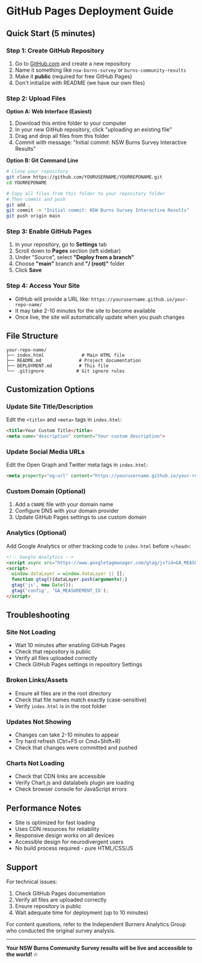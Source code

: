 # GitHub Pages Deployment Guide

## Quick Start (5 minutes)

### Step 1: Create GitHub Repository
1. Go to [GitHub.com](https://github.com) and create a new repository
2. Name it something like `nsw-burns-survey` or `burns-community-results`
3. Make it **public** (required for free GitHub Pages)
4. Don't initialize with README (we have our own files)

### Step 2: Upload Files
**Option A: Web Interface (Easiest)**
1. Download this entire folder to your computer
2. In your new GitHub repository, click "uploading an existing file"
3. Drag and drop all files from this folder
4. Commit with message: "Initial commit: NSW Burns Survey Interactive Results"

**Option B: Git Command Line**
```bash
# Clone your repository
git clone https://github.com/YOURUSERNAME/YOURREPONAME.git
cd YOURREPONAME

# Copy all files from this folder to your repository folder
# Then commit and push
git add .
git commit -m "Initial commit: NSW Burns Survey Interactive Results"
git push origin main
```

### Step 3: Enable GitHub Pages
1. In your repository, go to **Settings** tab
2. Scroll down to **Pages** section (left sidebar)
3. Under "Source", select **"Deploy from a branch"**
4. Choose **"main"** branch and **"/ (root)"** folder
5. Click **Save**

### Step 4: Access Your Site
- GitHub will provide a URL like: `https://yourusername.github.io/your-repo-name/`
- It may take 2-10 minutes for the site to become available
- Once live, the site will automatically update when you push changes

## File Structure

```
your-repo-name/
├── index.html              # Main HTML file
├── README.md              # Project documentation
├── DEPLOYMENT.md          # This file
└── .gitignore            # Git ignore rules
```

## Customization Options

### Update Site Title/Description
Edit the `<title>` and `<meta>` tags in `index.html`:
```html
<title>Your Custom Title</title>
<meta name="description" content="Your custom description">
```

### Update Social Media URLs
Edit the Open Graph and Twitter meta tags in `index.html`:
```html
<meta property="og:url" content="https://yourusername.github.io/your-repo-name/">
```

### Custom Domain (Optional)
1. Add a `CNAME` file with your domain name
2. Configure DNS with your domain provider
3. Update GitHub Pages settings to use custom domain

### Analytics (Optional)
Add Google Analytics or other tracking code to `index.html` before `</head>`:
```html
<!-- Google Analytics -->
<script async src="https://www.googletagmanager.com/gtag/js?id=GA_MEASUREMENT_ID"></script>
<script>
  window.dataLayer = window.dataLayer || [];
  function gtag(){dataLayer.push(arguments);}
  gtag('js', new Date());
  gtag('config', 'GA_MEASUREMENT_ID');
</script>
```

## Troubleshooting

### Site Not Loading
- Wait 10 minutes after enabling GitHub Pages
- Check that repository is public
- Verify all files uploaded correctly
- Check GitHub Pages settings in repository Settings

### Broken Links/Assets
- Ensure all files are in the root directory
- Check that file names match exactly (case-sensitive)
- Verify `index.html` is in the root folder

### Updates Not Showing
- Changes can take 2-10 minutes to appear
- Try hard refresh (Ctrl+F5 or Cmd+Shift+R)
- Check that changes were committed and pushed

### Charts Not Loading
- Check that CDN links are accessible
- Verify Chart.js and datalabels plugin are loading
- Check browser console for JavaScript errors

## Performance Notes

- Site is optimized for fast loading
- Uses CDN resources for reliability
- Responsive design works on all devices
- Accessible design for neurodivergent users
- No build process required - pure HTML/CSS/JS

## Support

For technical issues:
1. Check GitHub Pages documentation
2. Verify all files are uploaded correctly
3. Ensure repository is public
4. Wait adequate time for deployment (up to 10 minutes)

For content questions, refer to the Independent Burners Analytics Group who conducted the original survey analysis.

---

**Your NSW Burns Community Survey results will be live and accessible to the world!** 🔥 